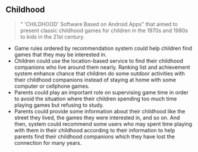 Childhood
---

> " 'CHILDHOOD' Software Based on Android Apps" that aimed to present classic childhood games for children in the 1970s and 1980s to kids in the 21st century. 

- Game rules ordered by recommendation system could help children find games that they may be interested in. 
- Children could use the location-based service to find their childhood companions who live around them nearly. Ranking list and achievement system enhance chance that children do some outdoor activities with their childhood companions instead of staying at home with some computer or cellphone games. 
- Parents could play an important role on supervising game time in order to avoid the situation where their children spending too much time playing games but refusing to study. 
- Parents could provide some information about their childhood like the street they lived, the games they were interested in, and so on. And then, system could recommend some users who may spent time playing with them in their childhood according to their information to help parents find their childhood companions which they have lost the connection for many years.
